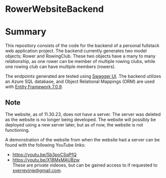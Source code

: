 # RowerWebsiteBackend

# Summary
This repository consists of the code for the backend of a personal fullstack web application project. The backend currently generates two model objects; Rower and RowingClub. These two objects have a many to many relationship, as one rower can be member of multiple rowing clubs, while one rowing club can have multiple members (rowers).

The endpoints generated are tested using [Swagger UI](https://swagger.io/tools/swagger-ui/). The backend utilizes an Azure SQL database, and Object Relational Mappings (ORM) are used with [Entity Framework 7.0.9](https://learn.microsoft.com/en-us/aspnet/entity-framework).

## Note
The website, as of 11.30.23, does not have a server. The server was deleted as the website is no longer being developed. The website will possibly be deployed using a new server later, but as of now, the website is not functioning.

A demonstration of the website from when the website had a server can be found with the following YouTube links:  
* https://youtu.be/5b3poCSqPfQ  
* https://youtu.be/X18MxMAUBzw  
These are private videoes, but can be gained access to if requested to sverrevinje@gmail.com.
